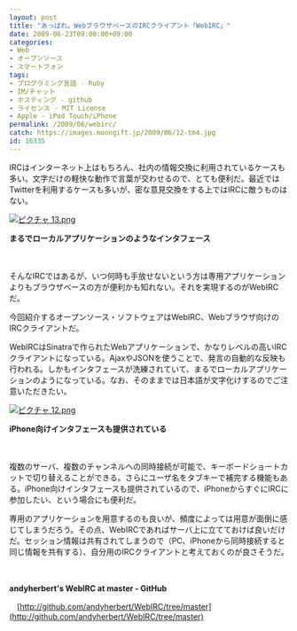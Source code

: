```yaml
---
layout: post
title: "あっぱれ。WebブラウザベースのIRCクライアント「WebIRC」"
date: 2009-06-23T09:00:00+09:00
categories:
- Web
- オープンソース
- スマートフォン
tags: 
- プログラミング言語 - Ruby
- IM/チャット
- ホスティング - github
- ライセンス - MIT License
- Apple - iPod Touch/iPhone
permalink: /2009/06/webirc/
catch: https://images.moongift.jp/2009/06/12-tm4.jpg
id: 16335
---
```

IRCはインターネット上はもちろん、社内の情報交換に利用されているケースも多い。文字だけの軽快な動作で言葉が交わせるので、とても便利だ。最近ではTwitterを利用するケースも多いが、密な意見交換をする上ではIRCに敵うものはない。

  

[![ピクチャ 13.png](https://images.moongift.jp/2009/06/13-tm3.jpg)](https://images.moongift.jp/2009/06/133.png)  
  
**まるでローカルアプリケーションのようなインタフェース**

  

　

  

そんなIRCではあるが、いつ何時も手放せないという方は専用アプリケーションよりもブラウザベースの方が便利かも知れない。それを実現するのがWebIRCだ。

  

今回紹介するオープンソース・ソフトウェアはWebIRC、Webブラウザ向けのIRCクライアントだ。

  
<!--more-->

WebIRCはSinatraで作られたWebアプリケーションで、かなりレベルの高いIRCクライアントになっている。AjaxやJSONを使うことで、発言の自動的な反映も行われる。しかもインタフェースが洗練されていて、まるでローカルアプリケーションのようになっている。なお、そのままでは日本語が文字化けするのでご注意いただきたい。

  

[![ピクチャ 12.png](https://images.moongift.jp/2009/06/12-tm4.jpg)](https://images.moongift.jp/2009/06/124.png)  
  
**iPhone向けインタフェースも提供されている**

  

　

  

複数のサーバ、複数のチャンネルへの同時接続が可能で、キーボードショートカットで切り替えることができる。さらにユーザ名をタブキーで補完する機能もある。iPhone向けインタフェースも提供されているので、iPhoneからすぐにIRCに参加したい、という場合にも便利だ。

  

専用のアプリケーションを用意するのも良いが、頻度によっては用意が面倒に感じてしまうだろう。その点、WebIRCであればサーバ上に立てておけば良いだけだ。セッション情報は共有されてしまうので（PC、iPhoneから同時接続すると同じ情報を共有する）、自分用のIRCクライアントと考えておくのが良さそうだ。

  

　

  

**andyherbert's WebIRC at master - GitHub**  
  
　[http://github.com/andyherbert/WebIRC/tree/master](http://github.com/andyherbert/WebIRC/tree/master)

  
